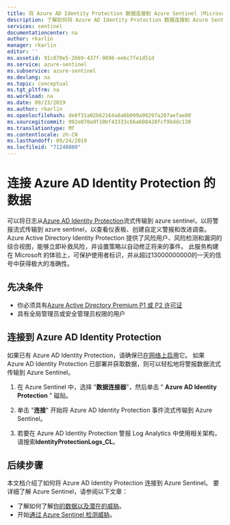 ```yaml
---
title: 将 Azure AD Identity Protection 数据连接到 Azure Sentinel |Microsoft Docs
description: 了解如何将 Azure AD Identity Protection 数据连接到 Azure Sentinel。
services: sentinel
documentationcenter: na
author: rkarlin
manager: rkarlin
editor: ''
ms.assetid: 91c870e5-2669-437f-9896-ee6c7fe1d51d
ms.service: azure-sentinel
ms.subservice: azure-sentinel
ms.devlang: na
ms.topic: conceptual
ms.tgt_pltfrm: na
ms.workload: na
ms.date: 09/23/2019
ms.author: rkarlin
ms.openlocfilehash: de8f31a02b62164a8a6b099a90297a207aefae80
ms.sourcegitcommit: 992e070a9f10bf43333c66a608428fcf9bddc130
ms.translationtype: MT
ms.contentlocale: zh-CN
ms.lasthandoff: 09/24/2019
ms.locfileid: "71240800"
---
```

# <a name="connect-data-from-azure-ad-identity-protection"></a>连接 Azure AD Identity Protection 的数据



可以将日志从[Azure AD Identity Protection](https://docs.microsoft.com/azure/information-protection/reports-aip)流式传输到 azure sentinel，以将警报流式传输到 azure sentinel，以查看仪表板、创建自定义警报和改进调查。 Azure Active Directory Identity Protection 提供了风险用户、风险检测和漏洞的综合视图，能够立即补救风险，并设置策略以自动修正将来的事件。 此服务构建在 Microsoft 的体验上，可保护使用者标识，并从超过13000000000的一天的信号中获得极大的准确性。 


## <a name="prerequisites"></a>先决条件

- 你必须具有[Azure Active Directory Premium P1 或 P2 许可证](https://azure.microsoft.com/pricing/details/active-directory/)
- 具有全局管理员或安全管理员权限的用户


## <a name="connect-to-azure-ad-identity-protection"></a>连接到 Azure AD Identity Protection

如果已有 Azure AD Identity Protection，请确保已[在网络上启用](../active-directory/identity-protection/enable.md)它。
如果 Azure AD Identity Protection 已部署并获取数据，则可以轻松地将警报数据流式传输到 Azure Sentinel。


1. 在 Azure Sentinel 中，选择 "**数据连接器**"，然后单击 " **Azure AD Identity Protection** " 磁贴。

2. 单击 "**连接**" 开始将 Azure AD Identity Protection 事件流式传输到 Azure Sentinel。


6. 若要在 Azure AD Identity Protection 警报 Log Analytics 中使用相关架构，请搜索**IdentityProtectionLogs_CL**。

## <a name="next-steps"></a>后续步骤
本文档介绍了如何将 Azure AD Identity Protection 连接到 Azure Sentinel。 要详细了解 Azure Sentinel，请参阅以下文章：
- 了解如何了解[你的数据以及潜在的威胁](quickstart-get-visibility.md)。
- 开始[通过 Azure Sentinel 检测威胁](tutorial-detect-threats-built-in.md)。
